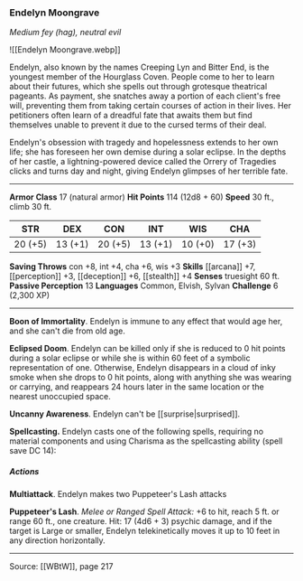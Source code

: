 ### Endelyn Moongrave
_Medium fey (hag), neutral evil_

![[Endelyn Moongrave.webp]]

Endelyn, also known by the names Creeping Lyn and Bitter End, is the youngest member of the Hourglass Coven. People come to her to learn about their futures, which she spells out through grotesque theatrical pageants. As payment, she snatches away a portion of each client's free will, preventing them from taking certain courses of action in their lives. Her petitioners often learn of a dreadful fate that awaits them but find themselves unable to prevent it due to the cursed terms of their deal.

Endelyn's obsession with tragedy and hopelessness extends to her own life; she has foreseen her own demise during a solar eclipse. In the depths of her castle, a lightning-powered device called the Orrery of Tragedies clicks and turns day and night, giving Endelyn glimpses of her terrible fate.




---

**Armor Class** 17 (natural armor)
**Hit Points** 114 (12d8 + 60)
**Speed** 30 ft., climb 30 ft.

| STR     | DEX     | CON     | INT     | WIS     | CHA     |
|---------|---------|---------|---------|---------|---------|
| 20 (+5) | 13 (+1) | 20 (+5) | 13 (+1) | 10 (+0) | 17 (+3) |

**Saving Throws** con +8, int +4, cha +6, wis +3
**Skills** [[arcana]] +7, [[perception]] +3, [[deception]] +6, [[stealth]] +4
**Senses** truesight 60 ft.
**Passive Perception** 13
**Languages** Common, Elvish, Sylvan
**Challenge** 6 (2,300 XP)

---

**Boon of Immortality**. Endelyn is immune to any effect that would age her, and she can't die from old age.

**Eclipsed Doom**. Endelyn can be killed only if she is reduced to 0 hit points during a solar eclipse or while she is within 60 feet of a symbolic representation of one. Otherwise, Endelyn disappears in a cloud of inky smoke when she drops to 0 hit points, along with anything she was wearing or carrying, and reappears 24 hours later in the same location or the nearest unoccupied space.

**Uncanny Awareness**. Endelyn can't be [[surprise|surprised]].

**Spellcasting.** Endelyn casts one of the following spells, requiring no material components and using Charisma as the spellcasting ability (spell save DC 14):

##### Actions
**Multiattack**. Endelyn makes two Puppeteer's Lash attacks

**Puppeteer's Lash**. _Melee or Ranged Spell Attack:_ +6 to hit, reach 5 ft. or range 60 ft., one creature. Hit: 17 (4d6 + 3) psychic damage, and if the target is Large or smaller, Endelyn telekinetically moves it up to 10 feet in any direction horizontally.


---

Source: [[WBtW]], page 217